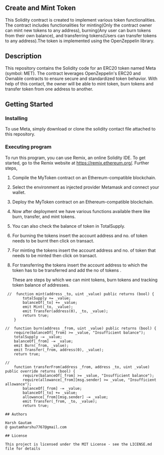 ## Create and Mint Token

This Solidity contract is created to implement various token functionalities. The contract includes functionalities for minting(Only the contract owner can mint new tokens to any address), burning(Any user can burn tokens from their own balance), and transferring tokens(Users can transfer tokens to any address).The token is implemented using the OpenZeppelin library.
## Description
This repository contains the Solidity code for an ERC20 token named Meta (symbol: MET). The contract leverages OpenZeppelin's ERC20 and Ownable contracts to ensure secure and standardized token behavior. With help of this contact, the owner will be able to mint token, burn tokens and transfer token from one address to another. 
## Getting Started
### Installing
To use Meta, simply download or clone the solidity contact file attached to this repository.

### Executing program
To run this program, you can use Remix, an online Solidity IDE. To get started, go to the Remix website at https://remix.ethereum.org/.
Further steps,
1. Compile the MyToken contract on an Ethereum-compatible blockchain. 
2. Select the environment as injected provider Metamask and connect your wallet.
3. Deploy the MyToken contract on  an Ethereum-compatible blockchain.
4. Now after deployment we have various functions available there like burn, transfer, and mint tokens.
5. You can also check the  balance of token in TotalSupply.
6. For burning the tokens insert the account address  and no. of token needs to be burnt then click on transact.
7. For minting the tokens insert the account address  and no. of token that needs to be minted then click on transact.
8. For transferring the tokens insert the account address to which the token has to be transferred and add the no of tokens .



   These are steps by which we can mint tokens, burn tokens and tracking token balance of addresses.


```
 //  function mint(address _to, uint _value) public returns (bool) {
        totalSupply += _value;
        balanceOf[_to] += _value;
        emit Mint(_to, _value);
        emit Transfer(address(0), _to, _value);
        return true;
    } 

```
    //  function burn(address _from, uint _value) public returns (bool) {
        require(balanceOf[_from] >= _value, "Insufficient balance");
        totalSupply -= _value;
        balanceOf[_from] -= _value;
        emit Burn(_from, _value);
        emit Transfer(_from, address(0), _value);
        return true;

```
//
    function transferFrom(address _from, address _to, uint _value) public override returns (bool) {
        require(balanceOf[_from] >= _value, "Insufficient balance");
        require(allowance[_from][msg.sender] >= _value, "Insufficient allowance");
        balanceOf[_from] -= _value;
        balanceOf[_to] += _value;
        allowance[_from][msg.sender] -= _value;
        emit Transfer(_from, _to, _value);
        return true;

## Authors

Harsh Gautam
@ gautamharshu7767@gmail.com

## License

This project is licensed under the MIT License - see the LICENSE.md file for details
